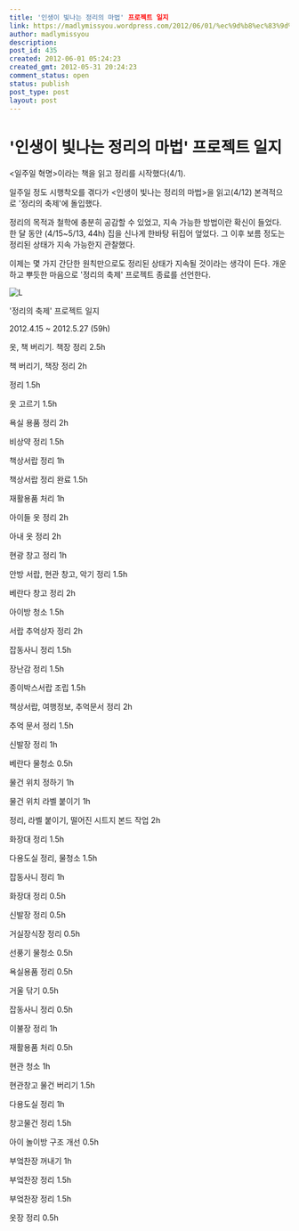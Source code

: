 ```yaml
---
title: '인생이 빛나는 정리의 마법' 프로젝트 일지
link: https://madlymissyou.wordpress.com/2012/06/01/%ec%9d%b8%ec%83%9d%ec%9d%b4-%eb%b9%9b%eb%82%98%eb%8a%94-%ec%a0%95%eb%a6%ac%ec%9d%98-%eb%a7%88%eb%b2%95-%ed%94%84%eb%a1%9c%ec%a0%9d%ed%8a%b8-%ec%9d%bc%ec%a7%80/
author: madlymissyou
description: 
post_id: 435
created: 2012-06-01 05:24:23
created_gmt: 2012-05-31 20:24:23
comment_status: open
status: publish
post_type: post
layout: post
---
```


# '인생이 빛나는 정리의 마법' 프로젝트 일지

<일주일 혁명>이라는 책을 읽고 정리를 시작했다(4/1).

일주일 정도 시행착오를 겪다가 <인생이 빛나는 정리의 마법>을 읽고(4/12) 본격적으로 '정리의 축제'에 돌입했다.

정리의 목적과 철학에 충분히 공감할 수 있었고, 지속 가능한 방법이란 확신이 들었다. 한 달 동안 (4/15~5/13, 44h) 집을 신나게 한바탕 뒤집어 엎었다. 그 이후 보름 정도는 정리된 상태가 지속 가능한지 관찰했다.

이제는 몇 가지 간단한 원칙만으로도 정리된 상태가 지속될 것이라는 생각이 든다. 개운하고 뿌듯한 마음으로 '정리의 축제' 프로젝트 종료를 선언한다.

![L](http://madlymissyou.files.wordpress.com/2014/05/l.jpg)

'정리의 축제' 프로젝트 일지

2012.4.15 ~ 2012.5.27 (59h)

옷, 책 버리기. 책장 정리 2.5h

책 버리기, 책장 정리 2h

정리 1.5h

옷 고르기 1.5h

욕실 용품 정리 2h

비상약 정리 1.5h

책상서랍 정리 1h

책상서랍 정리 완료 1.5h

재활용품 처리 1h

아이들 옷 정리 2h

아내 옷 정리 2h

현광 창고 정리 1h

안방 서랍, 현관 창고, 악기 정리 1.5h

베란다 창고 정리 2h

아이방 청소 1.5h

서랍 추억상자 정리 2h

잡동사니 정리 1.5h

장난감 정리 1.5h

종이박스서랍 조립 1.5h

책상서랍, 여행정보, 추억문서 정리 2h

추억 문서 정리 1.5h

신발장 정리 1h

베란다 물청소 0.5h

물건 위치 정하기 1h

물건 위치 라벨 붙이기 1h

정리, 라벨 붙이기, 떨어진 시트지 본드 작업 2h

화장대 정리 1.5h

다용도실 정리, 물청소 1.5h

잡동사니 정리 1h

화장대 정리 0.5h

신발장 정리 0.5h

거실장식장 정리 0.5h

선풍기 물청소 0.5h

욕실용품 정리 0.5h

거울 닦기 0.5h

잡동사니 정리 0.5h

이불장 정리 1h

재활용품 처리 0.5h

현관 청소 1h

현관창고 물건 버리기 1.5h

다용도실 정리 1h

창고물건 정리 1.5h

아이 놀이방 구조 개선 0.5h

부엌찬장 꺼내기 1h

부엌찬장 정리 1.5h

부엌찬장 정리 1.5h

옷장 정리 0.5h